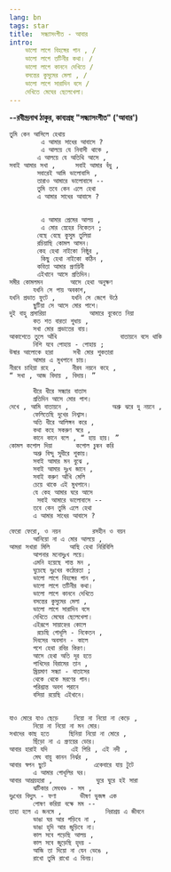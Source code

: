 ```yaml
---
lang: bn
tags: star
title:  সন্ধ্যাসংগীত - আবার
intro:
    ভালো লাগে বিহঙ্গের গান , /
    ভালো লাগে তটিনীর কথা। /
    ভালো লাগে কাননে দেখিতে /
    বসন্তের কুসুমের মেলা , /
    ভালো লাগে সারাদিন বসে /
    দেখিতে মেঘের ছেলেখেলা।  
---
```


**--রবীন্দ্রনাথ ঠাকুর, কাব্যগ্রন্থ "সন্ধ্যাসংগীত" ('আবার')**

    তুমি কেন আসিলে হেথায় 
            এ আমার সাধের আবাসে ? 
            এ আলয়ে যে নিবাসী থাকে , 
           এ আলয়ে যে অতিথি আসে , 
    সবাই আমার সখা ,     সবাই আমার বঁধু , 
           সবারেই আমি ভালোবাসি , 
           তারাও আমারে ভালোবাসে -- 
           তুমি তবে কেন এলে হেথা 
           এ আমার সাধের আবাসে ? 
  
  
            এ আমার প্রেমের আলয় , 
            এ মোর স্নেহের নিকেতন ; 
           বেছে বেছে কুসুম তুলিয়া 
           রচিয়াছি কোমল আসন। 
           কেহ হেথা নাইকো নিষ্ঠুর , 
            কিছু হেথা নাইকো কঠিন , 
           কবিতা আমার প্রণয়িনী 
           এইখানে আসে প্রতিদিন। 
    সমীর কোমলমন       আসে হেথা অনুক্ষণ 
          যখনি সে পায় অবকাশ, 
    যখনি প্রভাত ফুটে ,    যখনি সে জেগে উঠে 
          ছুটিয়া সে আসে মোর পাশে। 
    দুই বাহু প্রসারিয়া           আমারে বুকেতে নিয়া 
          কত শত বারতা শুধায় , 
          সখা মোর প্রভাতের বায়। 
    আকাশেতে তুলে আঁখি                বাতায়নে বসে থাকি 
          নিশি যবে পোহায় - পোহায় ; 
    উষার আলোকে হারা     সখী মোর শুকতারা 
          আমার এ মুখপানে চায়। 
    নীরবে চাহিয়া রহে ,    নীরব নয়নে কহে , 
    “ সখা , আজ বিদায় , বিদায়। ” 
       
          ধীরে ধীরে সন্ধ্যার বাতাস 
          প্রতিদিন আসে মোর পাশ। 
    দেখে , আমি বাতায়নে ,           অশ্রু ঝরে দু নয়নে , 
          ফেলিতেছি দুখের নিশ্বাস। 
          অতি ধীরে আলিঙ্গন করে , 
          কথা কহে সকরুণ স্বরে , 
          কানে কানে বলে , “ হায় হায়। ” 
    কোমল কপোল দিয়া      কপোল চুম্বন করি 
          অশ্রু বিন্দু সুধীরে শুকায়। 
          সবাই আমার মন বুঝে , 
          সবাই আমার দুঃখ জানে , 
          সবাই করুণ আঁখি মেলি 
          চেয়ে থাকে এই মুখপানে। 
          যে কেহ আমার ঘরে আসে 
           সবাই আমারে ভালোবাসে -- 
          তবে কেন তুমি এলে হেথা 
          এ আমার সাধের আবাসে ? 
  
    ফেরো ফেরো, ও নয়ন        রসহীন ও বয়ন 
          আনিয়ো না এ মোর আলয়ে , 
    আমরা সখারা মিলি     আছি হেথা নিরিবিলি 
          আপনার মনোদুঃখ লয়ে। 
          এমনি হয়েছে শান্ত মন , 
          ঘুচেছে দুঃখের কঠোরতা ; 
          ভালো লাগে বিহঙ্গের গান , 
          ভালো লাগে তটিনীর কথা। 
          ভালো লাগে কাননে দেখিতে 
          বসন্তের কুসুমের মেলা , 
          ভালো লাগে সারাদিন বসে 
          দেখিতে মেঘের ছেলেখেলা। 
          এইরূপে সায়াহ্নের কোলে 
           রচেছি গোধূলি - নিকেতন , 
          দিবসের অবসান - কালে 
          পশে হেথা রবির কিরণ। 
          আসে হেথা অতি দূর হতে 
          পাখিদের বিরামের তান , 
          ম্রিয়মাণ সন্ধ্যা - বাতাসের 
          থেকে থেকে মরণের গান। 
          পরিশ্রান্ত অবশ পরানে 
          বসিয়া রয়েছি এইখানে। 
  
  
    যাও মোরে যাও ছেড়ে    নিয়ো না নিয়ো না কেড়ে , 
          নিয়ো না নিয়ো না মন মোর। 
    সখাদের কাছ হতে     ছিনিয়া নিয়ো না মোরে , 
          ছিঁড়ো না এ প্রণয়ের ডোর। 
    আবার হারাই যদি      এই গিরি , এই নদী , 
          মেঘ বায়ু কানন নির্ঝর , 
    আবার স্বপন ছুটে            একেবারে যায় টুটে 
          এ আমার গোধূলির ঘর। 
    আবার আশ্রয়হারা ,           ঘুরে ঘুরে হই সারা 
          ঝটিকার মেঘখণ্ড - সম , 
    দুঃখের বিদ্যুৎ - ফণা      ভীষণ ভুজঙ্গ এক 
          পোষণ করিয়া বক্ষে মম -- 
    তাহা হলে এ জনমে ,           নিরাশ্রয় এ জীবনে 
          ভাঙা ঘর আর গড়িবে না , 
          ভাঙা হৃদি আর জুড়িবে না। 
          কাল সবে গড়েছি আলয় , 
          কাল সবে জুড়েছি হৃদয় - 
          আজি তা দিয়ো না যেন ভেঙে , 
          রাখো তুমি রাখো এ বিনয়। 

